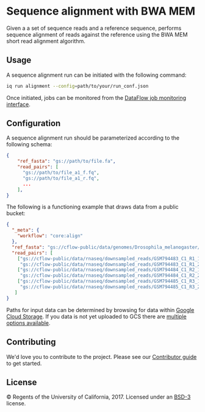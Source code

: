 
# Sequence alignment with BWA MEM

Given a a set of sequence reads and a reference sequence, performs sequence alignment of reads against the reference using the BWA MEM short read alignment algorithm.

## Usage

A sequence alignment run can be initiated with the following command:

```bash
iq run alignment --config=path/to/your/run_conf.json
```

Once initiated, jobs can be monitored from the [DataFlow job monitoring interface](https://cloud.google.com/dataflow/pipelines/dataflow-monitoring-intf).

## Configuration

A sequence alignment run should be parameterized according to the following schema:

```json
{
    "ref_fasta": "gs://path/to/file.fa",
    "read_pairs": [
      "gs://path/to/file_a1_f.fq",
      "gs://path/to/file_a1_r.fq",
      ...
    ],
}
```

The following is a functioning example that draws data from a public bucket:

```json
{
  "_meta": {
    "workflow": "core:align"
  },
  "ref_fasta": "gs://cflow-public/data/genomes/Drosophila_melanogaster/Ensembl/BDGP5.25/Sequence/BowtieIndex/genome.fa",
  "read_pairs": [
    ["gs://cflow-public/data/rnaseq/downsampled_reads/GSM794483_C1_R1_1_small.fq",
     "gs://cflow-public/data/rnaseq/downsampled_reads/GSM794483_C1_R1_2_small.fq"],
    ["gs://cflow-public/data/rnaseq/downsampled_reads/GSM794484_C1_R2_1_small.fq",
     "gs://cflow-public/data/rnaseq/downsampled_reads/GSM794484_C1_R2_2_small.fq"],
    ["gs://cflow-public/data/rnaseq/downsampled_reads/GSM794485_C1_R3_1_small.fq",
     "gs://cflow-public/data/rnaseq/downsampled_reads/GSM794485_C1_R3_2_small.fq"]
   ]
}
```

Paths for input data can be determined by browsing for data within [Google Cloud Storage](https://console.cloud.google.com/storage/). If you data is not yet uploaded to GCS there are [multiple options available](https://cloud.google.com/storage/docs/object-basics).

## Contributing

We'd love you to contribute to the project. Please see our [Contributor guide](../../../CONTRIBUTING.md) to get started.

## License

© Regents of the University of California, 2017. Licensed under an [BSD-3](../../../LICENSE) license.
